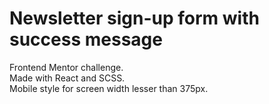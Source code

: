 # Newsletter sign-up form with success message

Frontend Mentor challenge.<br>
Made with React and SCSS.<br>
Mobile style for screen width lesser than 375px.
